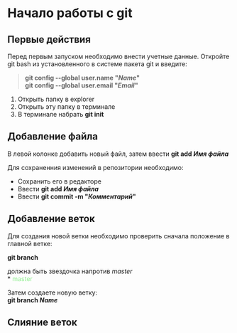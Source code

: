# Начало работы с git

## Первые действия

Перед первым запуском необходимо внести учетные данные. Откройте git bash из установленного в системе пакета git и введите:

> **git config --global user.name "*Name*"**  
> **git config --global user.email "*Email*"**


1. Открыть папку в explorer
2. Открыть эту папку в терминале
3. В терминале набрать **git init**

## Добавление файла

В левой колонке добавить новый файл, затем ввести **git add *Имя файла***

Для сохраненния изменений в репозитории необходимо:

- Сохранить его в редакторе
- Ввести **git add *Имя файла***
- Ввести **git commit -m "*Комментарий*"**

## Добавление веток

Для создания новой ветки необходимо проверить сначала положение в главной ветке:

**git branch**

должна быть звездочка напротив *master*  
\* <span style="color:lightgreen"> master</span>


Затем создаете новую ветку:  
**git branch _Name_**

## Слияние веток
